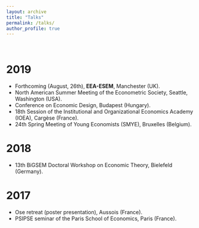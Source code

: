 ```yaml
---
layout: archive
title: "Talks"
permalink: /talks/
author_profile: true
---
```


<br/>

2019
======

* Forthcoming (August, 26th), **EEA-ESEM**, Manchester (UK).
* North American Summer Meeting of the Econometric Society, Seattle, Washington (USA).
* Conference on Economic Design, Budapest (Hungary).
* 18th Session of the Institutional and Organizational Economics Academy (IOEA), Cargèse (France).
* 24th Spring Meeting of Young Economists (SMYE), Bruxelles (Belgium).

2018
======

* 13th BiGSEM Doctoral Workshop on Economic Theory, Bielefeld (Germany).

2017
======

* Ose retreat (poster presentation), Aussois (France).
* PSIPSE seminar of the Paris School of Economics, Paris (France).
